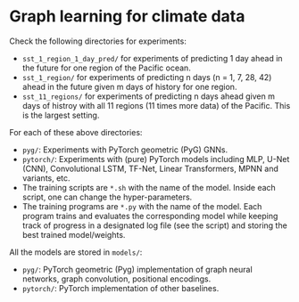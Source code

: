 # Graph learning for climate data


Check the following directories for experiments:
* ```sst_1_region_1_day_pred/``` for experiments of predicting 1 day ahead in the future for one region of the Pacific ocean.
* ```sst_1_region/``` for experiments of predicting n days (n = 1, 7, 28, 42) ahead in the future given m days of history for one region.
* ```sst_11_regions/``` for experiments of predicting n days ahead given m days of histroy with all 11 regions (11 times more data) of the Pacific. This is the largest setting.

For each of these above directories:
* ```pyg/```: Experiments with PyTorch geometric (PyG) GNNs.
* ```pytorch/```: Experiments with (pure) PyTorch models including MLP, U-Net (CNN), Convolutional LSTM, TF-Net, Linear Transformers, MPNN and variants, etc.
* The training scripts are ```*.sh``` with the name of the model. Inside each script, one can change the hyper-parameters.
* The training programs are ```*.py``` with the name of the model. Each program trains and evaluates the corresponding model while keeping track of progress in a designated log file (see the script) and storing the best trained model/weights.

All the models are stored in ```models/```:
* ```pyg/```: PyTorch geometric (Pyg) implementation of graph neural networks, graph convolution, positional encodings.
* ```pytorch/```: PyTorch implementation of other baselines.



